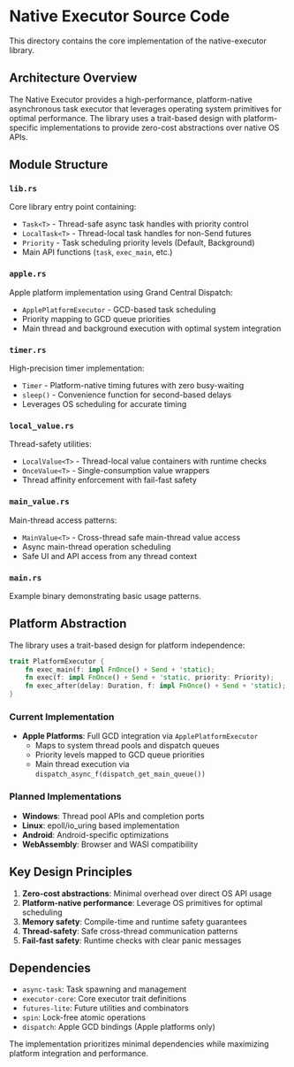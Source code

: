 # Native Executor Source Code

This directory contains the core implementation of the native-executor library.

## Architecture Overview

The Native Executor provides a high-performance, platform-native asynchronous task executor that leverages operating system primitives for optimal performance. The library uses a trait-based design with platform-specific implementations to provide zero-cost abstractions over native OS APIs.

## Module Structure

### `lib.rs`
Core library entry point containing:
- `Task<T>` - Thread-safe async task handles with priority control
- `LocalTask<T>` - Thread-local task handles for non-Send futures
- `Priority` - Task scheduling priority levels (Default, Background)
- Main API functions (`task`, `exec_main`, etc.)

### `apple.rs` 
Apple platform implementation using Grand Central Dispatch:
- `ApplePlatformExecutor` - GCD-based task scheduling
- Priority mapping to GCD queue priorities
- Main thread and background execution with optimal system integration

### `timer.rs`
High-precision timer implementation:
- `Timer` - Platform-native timing futures with zero busy-waiting
- `sleep()` - Convenience function for second-based delays
- Leverages OS scheduling for accurate timing

### `local_value.rs`
Thread-safety utilities:
- `LocalValue<T>` - Thread-local value containers with runtime checks
- `OnceValue<T>` - Single-consumption value wrappers
- Thread affinity enforcement with fail-fast safety

### `main_value.rs`
Main-thread access patterns:
- `MainValue<T>` - Cross-thread safe main-thread value access
- Async main-thread operation scheduling
- Safe UI and API access from any thread context

### `main.rs`
Example binary demonstrating basic usage patterns.

## Platform Abstraction

The library uses a trait-based design for platform independence:

```rust
trait PlatformExecutor {
    fn exec_main(f: impl FnOnce() + Send + 'static);
    fn exec(f: impl FnOnce() + Send + 'static, priority: Priority);
    fn exec_after(delay: Duration, f: impl FnOnce() + Send + 'static);
}
```

### Current Implementation
- **Apple Platforms**: Full GCD integration via `ApplePlatformExecutor`
  - Maps to system thread pools and dispatch queues
  - Priority levels mapped to GCD queue priorities
  - Main thread execution via `dispatch_async_f(dispatch_get_main_queue())`

### Planned Implementations
- **Windows**: Thread pool APIs and completion ports
- **Linux**: epoll/io_uring based implementation  
- **Android**: Android-specific optimizations
- **WebAssembly**: Browser and WASI compatibility

## Key Design Principles

1. **Zero-cost abstractions**: Minimal overhead over direct OS API usage
2. **Platform-native performance**: Leverage OS primitives for optimal scheduling
3. **Memory safety**: Compile-time and runtime safety guarantees
4. **Thread-safety**: Safe cross-thread communication patterns
5. **Fail-fast safety**: Runtime checks with clear panic messages

## Dependencies

- `async-task`: Task spawning and management
- `executor-core`: Core executor trait definitions  
- `futures-lite`: Future utilities and combinators
- `spin`: Lock-free atomic operations
- `dispatch`: Apple GCD bindings (Apple platforms only)

The implementation prioritizes minimal dependencies while maximizing platform integration and performance.
